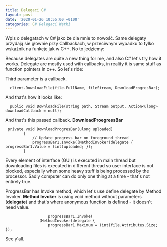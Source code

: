 ```yaml
---
title: Delegaci C#
layout: post
date: '2020-01-26 10:55:00 +0100'
categories: C# Delegaci Wątki
---
```


Wpis o delegatach w C# jako że dla mnie to nowość. Same delegaty przydają sie głównie przy Callbackach, w przeciwnym wypadku to tylko wskaźnik na funkcje jak w C++. No to jedziemy:

Because delegates are quite a new thing for me, and also C# let's try how it works. Delegate are mostly used with callbacks, in reality it is same stuff as function pointers in c++. So let's ride:

Third parameter is a callback.

```
  client.DownloadFile(file.FullName, fileStream, DownloadProgresBar);

```

And that's how it looks like:

```
  public void DownloadFile(string path, Stream output, Action<ulong> downloadCallback = null);
```


And that's this passed callback. **DownloadProegressBar**
```
 private void DownloadProgresBar(ulong uploaded)
        {
            // Update progress bar on foreground thread
            progressBar1.Invoke((MethodInvoker)delegate { progressBar1.Value = (int)uploaded; });
        }
```

Every element of interface (GUI) is executed in main thread but downloading files is executed in different thread so user interface is not blocked, especially when some heavy stuff is being processed by the processor. Sadly computer can do only one thing at a time -  that's not entirely true.

ProgressBar has Invoke method, which let's use define delegate by Method Invoker. **Method Invoker** is using void method without parameters (**delegate**) and that's where anonymous function is defined - it doesn't need value.

```
                   progressBar1.Invoke(
               (MethodInvoker)delegate {
                   progressBar1.Maximum = (int)file.Attributes.Size; });
  ```
  
See y'all.

